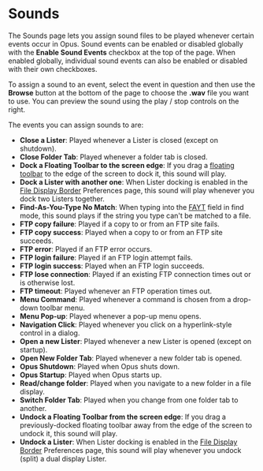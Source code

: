 # Sounds

The Sounds page lets you assign sound files to be played whenever certain events occur in Opus. Sound events can be enabled or disabled globally with the **Enable Sound Events** checkbox at the top of the page. When enabled globally, individual sound events can also be enabled or disabled with their own checkboxes.

To assign a sound to an event, select the event in question and then use the **Browse** button at the bottom of the page to choose the **.wav** file you want to use. You can preview the sound using the play / stop controls on the right.

The events you can assign sounds to are:

- **Close a Lister**: Played whenever a Lister is closed (except on shutdown).
- **Close Folder Tab**: Played whenever a folder tab is closed.
- **Dock a Floating Toolbar to the screen edge**: If you drag a [floating toolbar](/Manual/additional_functionality/floating_toolbars/RAEDME.md) to the edge of the screen to dock it, this sound will play.
- **Dock a Lister with another one**: When Lister docking is enabled in the [File Display Border](../file_displays/file_display_border.md) Preferences page, this sound will play whenever you dock two Listers together.
- **Find-As-You-Type No Match**: When typing into the [FAYT](../file_displays/fayt_and_filter_bar_keys.md) field in find mode, this sound plays if the string you type can't be matched to a file.
- **FTP copy failure**: Played if a copy to or from an FTP site fails.
- **FTP copy success**: Played when a copy to or from an FTP site succeeds.
- **FTP error**: Played if an FTP error occurs.
- **FTP login failure**: Played if an FTP login attempt fails.
- **FTP login success**: Played when an FTP login succeeds.
- **FTP lose connection**: Played if an existing FTP connection times out or is otherwise lost.
- **FTP timeout**: Played whenever an FTP operation times out.
- **Menu Command**: Played whenever a command is chosen from a drop-down toolbar menu.
- **Menu Pop-up**: Played whenever a pop-up menu opens.
- **Navigation Click**: Played whenever you click on a hyperlink-style control in a dialog.
- **Open a new Lister**: Played whenever a new Lister is opened (except on startup).
- **Open New Folder Tab**: Played whenever a new folder tab is opened.
- **Opus Shutdown**: Played when Opus shuts down.
- **Opus Startup**: Played when Opus starts up.
- **Read/change folder**: Played when you navigate to a new folder in a file display.
- **Switch Folder Tab**: Played when you change from one folder tab to another.
- **Undock a Floating Toolbar from the screen edge**: If you drag a previously-docked floating toolbar away from the edge of the screen to undock it, this sound will play.
- **Undock a Lister**: When Lister docking is enabled in the [File Display Border](../file_displays/file_display_border.md) Preferences page, this sound will play whenever you undock (split) a dual display Lister.

 
